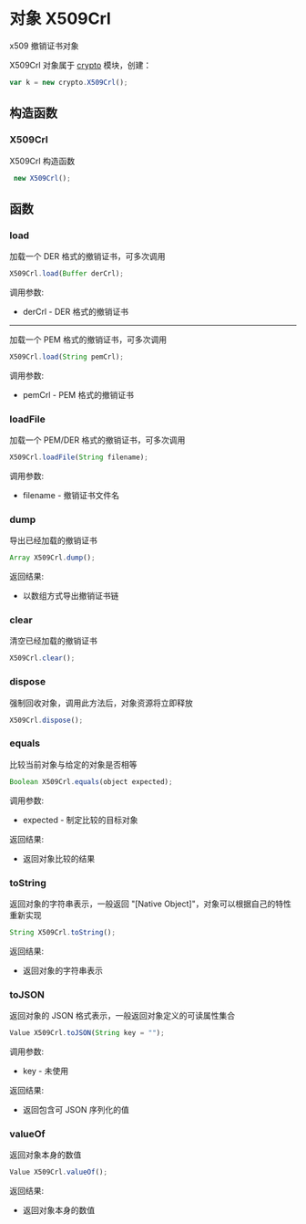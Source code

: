 # 对象 X509Crl
x509 撤销证书对象

X509Crl 对象属于 [crypto](../../module/ifs/crypto.md) 模块，创建：
```JavaScript
var k = new crypto.X509Crl();
```
## 构造函数
        
### X509Crl
X509Crl 构造函数
```JavaScript
 new X509Crl();
```

## 函数
        
### load
加载一个 DER 格式的撤销证书，可多次调用
```JavaScript
X509Crl.load(Buffer derCrl);
```

调用参数:
* derCrl - DER 格式的撤销证书

--------------------------
加载一个 PEM 格式的撤销证书，可多次调用
```JavaScript
X509Crl.load(String pemCrl);
```

调用参数:
* pemCrl - PEM 格式的撤销证书

### loadFile
加载一个 PEM/DER 格式的撤销证书，可多次调用
```JavaScript
X509Crl.loadFile(String filename);
```

调用参数:
* filename - 撤销证书文件名

### dump
导出已经加载的撤销证书
```JavaScript
Array X509Crl.dump();
```

返回结果:
* 以数组方式导出撤销证书链

### clear
清空已经加载的撤销证书
```JavaScript
X509Crl.clear();
```

### dispose
强制回收对象，调用此方法后，对象资源将立即释放
```JavaScript
X509Crl.dispose();
```

### equals
比较当前对象与给定的对象是否相等
```JavaScript
Boolean X509Crl.equals(object expected);
```

调用参数:
* expected - 制定比较的目标对象

返回结果:
* 返回对象比较的结果

### toString
返回对象的字符串表示，一般返回 "[Native Object]"，对象可以根据自己的特性重新实现
```JavaScript
String X509Crl.toString();
```

返回结果:
* 返回对象的字符串表示

### toJSON
返回对象的 JSON 格式表示，一般返回对象定义的可读属性集合
```JavaScript
Value X509Crl.toJSON(String key = "");
```

调用参数:
* key - 未使用

返回结果:
* 返回包含可 JSON 序列化的值

### valueOf
返回对象本身的数值
```JavaScript
Value X509Crl.valueOf();
```

返回结果:
* 返回对象本身的数值

